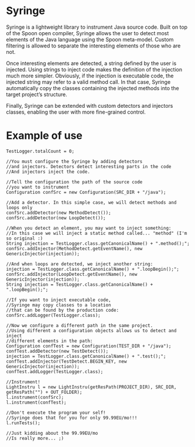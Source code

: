 # Syringe

Syringe is a lightweight library to instrument Java source code. Built on top of the Spoon open compiler, Syringe allows the user to detect most elements of the Java language using the Spoon meta-model. Custom filtering is allowed to separate the interesting elements of those who are not.

Once interesting elements are detected, a string defined by the user is injected. Using strings to inject code makes the definition of the injection much more simpler. Obviously, if the injection is executable code, the injected string may refer to a valid method call. In that case, Syringe automatically copy the classes containing the injected methods into the target project’s structure.

Finally, Syringe can be extended with custom detectors and injectors classes, enabling the user with more fine-grained control.

# Example of use

	TestLogger.totalCount = 0;
	
	//You must configure the Syringe by adding detectors 
	//and injectors. Detectors detect interesting parts in the code
	//And injectors inject the code.
	
	//Tell the configuration the path of the source code
	//you want to instrument
	Configuration confSrc = new Configuration(SRC_DIR + "/java");
	
	//Add a detector. In this simple case, we will detect methods and loops only
	confSrc.addDetector(new MethodDetect());
	confSrc.addDetector(new LoopDetect());
	
	//When you detect an element, you may want to inject something:
	//In this case we will inject a static method called... "method" (I'm so original :)
	String injection = TestLogger.class.getCanonicalName() + ".method();";
	confSrc.addInjector(MethodDetect.getEventName(), new GenericInjector(injection));
	
	//And when loops are detected, we inject another string:
	injection = TestLogger.class.getCanonicalName() + ".loopBegin();";
	confSrc.addInjector(LoopDetect.getEventName(), new GenericInjector(injection));
	String injection = TestLogger.class.getCanonicalName() + ".loopBegin();";
	
	//If you want to inject executable code, 
	//Syringe may copy classes to a location 
	//that can be found by the production code:
	confSrc.addLogger(TestLogger.class);
	
	//Now we configure a different path in the same project.
	//Using different a configuration objects allows us to detect and inject 
	//different elements in the path:
	Configuration confTest = new Configuration(TEST_DIR + "/java");
	confTest.addDetector(new TestDetect());
	injection = TestLogger.class.getCanonicalName() + ".test();";
	confTest.addInjector(TestDetect.BEGIN_KEY, new GenericInjector(injection));
	confTest.addLogger(TestLogger.class);
	
	//Instrument!
	LightInstru l = new LightInstru(getResPath(PROJECT_DIR), SRC_DIR, getResPath("") + OUT_FOLDER);
	l.instrument(confSrc);
	l.instrument(confTest);
	
	//Don't execute the program your self!
	//Syringe does that for you for only 99.99EU/mo!!!
	l.runTests();
	
	//Just kidding about the 99.99EU/mo
	//Is really more... ;)
	
	